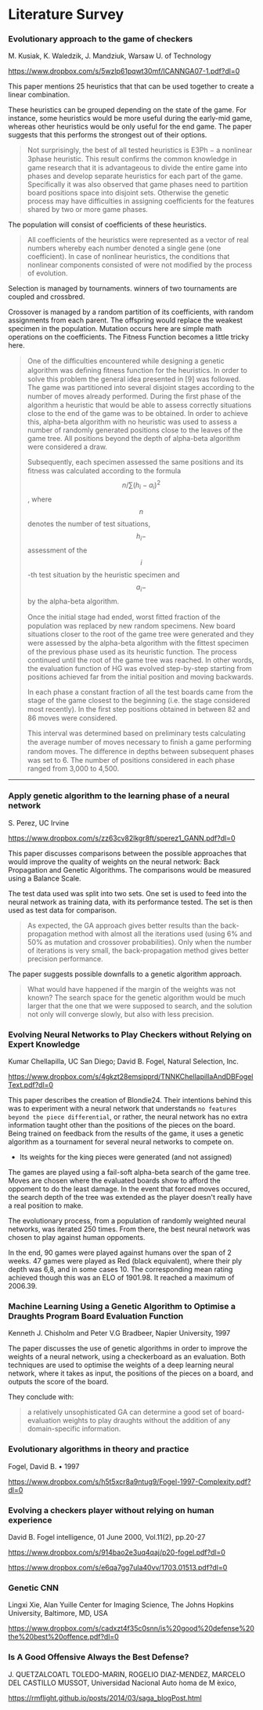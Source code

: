 # Literature Survey


### Evolutionary approach to the game of checkers
M. Kusiak, K. Waledzik, J. Mandziuk, Warsaw U. of Technology

https://www.dropbox.com/s/5wzlp61pqwt30mf/ICANNGA07-1.pdf?dl=0

This paper mentions 25 heuristics that that can be used together to create a linear combination. 

These heuristics can be grouped depending on the state of the game. For instance, some heuristics would be more useful during the early-mid game, whereas other heuristics would be only useful for the end game. The paper suggests that this performs the strongest out of their options.

> Not surprisingly, the best of all tested heuristics is E3Ph − a nonlinear 3phase heuristic. This result conﬁrms the common knowledge in game research that it is advantageous to divide the entire game into phases and develop separate heuristics for each part of the game. Specifically it was also observed that game phases need to partition board positions space into disjoint sets. Otherwise the genetic process may have difficulties in assigning coefficients for the features shared by two or more game phases. 

The population will consist of coefficients of these heuristics.

>  All coefficients of the heuristics were represented as a vector of real numbers whereby each number denoted a single gene (one coefficient). In case of nonlinear heuristics, the conditions that nonlinear components consisted of were not modified by the process of evolution.

Selection is managed by tournaments. winners of two tournaments are coupled and crossbred.

Crossover is managed by a random partition of its coefficients, with random assignments from each parent. The offspring would replace the weakest specimen in the population. Mutation occurs here are simple math operations on the coefficients. The Fitness Function becomes a little tricky here.


> One of the diﬃculties encountered while designing a genetic algorithm was deﬁning ﬁtness function for the heuristics. In order to solve this problem the general idea presented in [9] was followed. The game was partitioned into several disjoint stages according to the number of moves already performed. During the ﬁrst phase of the algorithm a heuristic that would be able to assess correctly situations close to the end of the game was to be obtained. In order to achieve this, alpha-beta algorithm with no heuristic was used to assess a number of randomly generated positions close to the leaves of the game tree. All positions beyond the depth of alpha-beta algorithm were considered a draw. 
> 
> Subsequently, each specimen assessed the same positions and its ﬁtness was calculated according to the formula $$n/\sum (h_i - a_i )^2$$, where$$$$$$n$$ denotes the number of test situations, $$h_i-$$ assessment of the $$i$$-th test situation by the heuristic specimen and $$a_i-$$ by the alpha-beta algorithm.
> 
> Once the initial stage had ended, worst ﬁtted fraction of the population was replaced by new random specimens. New board situations closer to the root of the game tree were generated and they were assessed by the alpha-beta algorithm with the ﬁttest specimen of the previous phase used as its heuristic function. The process continued until the root of the game tree was reached. In other words, the evaluation function of HG was evolved step-by-step starting from positions achieved far from the initial position and moving backwards.
> 
> In each phase a constant fraction of all the test boards came from the stage of the game closest to the beginning (i.e. the stage considered most recently). In the ﬁrst step positions obtained in between 82 and 86 moves were considered.
> 
> This interval was determined based on preliminary tests calculating the average number of moves necessary to ﬁnish a game performing random moves. The diﬀerence in depths between subsequent phases was set to 6. The number of positions considered in each phase ranged from 3,000 to 4,500.


----------

### Apply genetic algorithm to the learning phase of a neural network
S. Perez, UC Irvine
	
https://www.dropbox.com/s/zz63cv82lkgr8ft/sperez1_GANN.pdf?dl=0

This paper discusses comparisons between the possible approaches that would improve the quality of weights on the neural network: Back Propagation and Genetic Algorithms. The comparisons would be measured using a Balance Scale.

The test data used was split into two sets. One set is used to feed into the neural network as training data, with its performance tested. The set is then used as test data for comparison.

> As expected, the GA approach gives better results than the back-propagation method with almost all the iterations used (using 6% and 50% as mutation and crossover probabilities). Only when the number of iterations is very small, the back-propagation method gives better precision performance.

The paper suggests possible downfalls to a genetic algorithm approach.

> What would have happened if the margin of the weights was not known?  The search space for the genetic algorithm would be much larger that the one that we were supposed to search, and the solution not only will converge slowly, but also with less precision.


### Evolving Neural Networks to Play Checkers without Relying on Expert Knowledge
Kumar Chellapilla, UC San Diego; David B. Fogel, Natural Selection, Inc.

https://www.dropbox.com/s/4gkzt28emsipprd/TNNKChellapillaAndDBFogelText.pdf?dl=0

This paper describes the creation of Blondie24. Their intentions behind this was to experiment with a neural network that understands `no features beyond the piece differential`, or rather, the neural network has no extra information taught other than the positions of the pieces on the board. Being trained on feedback from the results of the game, it uses a genetic algorithm as a tournament for several neural networks to compete on.

- Its weights for the king pieces were generated (and not assigned)

The games are played using a fail-soft alpha-beta search of the game tree.
Moves are chosen where the evaluated boards show to afford the oppoment to do the least damage. In the event that forced moves occured, the search depth of the tree was extended as the player doesn't really have a real position to make.

The evolutionary process, from a population of randomly weighted neural networks, was iterated 250 times. From there, the best neural network was chosen to play against human oppoments.

In the end, 90 games were played against humans over the span of 2 weeks. 47 games were played as Red (black equivalent), where their ply depth was 6,8, and in some cases 10. The corresponding mean rating achieved though this was an ELO of 1901.98. It reached a maximum of 2006.39. 

### Machine Learning Using a Genetic Algorithm to Optimise a Draughts Program Board Evaluation Function
Kenneth J. Chisholm and Peter V.G Bradbeer,
Napier University, 1997

The paper discusses the use of genetic algorithms in order to improve the weights of a neural network, using a checkerboard as an evaluation. Both techniques are used to optimise the weights of a deep learning neural network, where it takes as input, the positions of the pieces on a board, and outputs the score of the board.

They conclude with:
> a relatively unsophisticated GA can determine a good set of board-evaluation weights to play draughts without the addition of any domain-specific information.


### Evolutionary algorithms in theory and practice
Fogel, David B. • 1997

https://www.dropbox.com/s/h5t5xcr8a9ntug9/Fogel-1997-Complexity.pdf?dl=0

### Evolving a checkers player without relying on human experience
David B. Fogel
intelligence, 01 June 2000, Vol.11(2), pp.20-27

https://www.dropbox.com/s/914bao2e3uq4qaj/p20-fogel.pdf?dl=0


https://www.dropbox.com/s/e6qa7gg7ula40vv/1703.01513.pdf?dl=0


### Genetic CNN
Lingxi Xie, Alan Yuille
Center for Imaging Science, The Johns Hopkins University, Baltimore, MD, USA

https://www.dropbox.com/s/cadxzt4f35c0snn/is%20good%20defense%20the%20best%20offence.pdf?dl=0


### Is A Good Offensive Always the Best Defense?
J. QUETZALCOATL TOLEDO-MARIN, ROGELIO DIAZ-MENDEZ, MARCELO DEL CASTILLO MUSSOT, Universidad Nacional Auto ́noma de M ́exico,

https://rmflight.github.io/posts/2014/03/saga_blogPost.html
